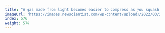 ```yaml
---
title: "A gas made from light becomes easier to compress as you squash it"
imageUrl: "https://images.newscientist.com/wp-content/uploads/2022/03/24162058/SEI_95244471.jpg?width=600"
index: 576
weight: 576
---
```

